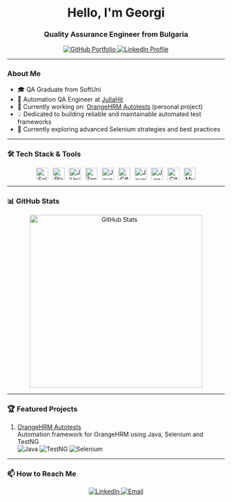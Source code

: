 <h1 align="center">Hello, I'm Georgi </h1>
<h3 align="center">Quality Assurance Engineer from Bulgaria</h3>

<p align="center">
  <a href="https://github.com/georgiata94?tab=repositories">
    <img src="https://img.shields.io/badge/GitHub%20Portfolio-100000?style=flat-square&logo=github&logoColor=white&labelColor=24292e" alt="GitHub Portfolio">
  </a>
  <a href="https://www.linkedin.com/in/georgi-atanasov-99711b2a1/">
    <img src="https://img.shields.io/badge/Connect%20on%20LinkedIn-0A66C2?style=flat-square&logo=linkedin&logoColor=white" alt="LinkedIn Profile">
  </a>
</p>


---

###  About Me
- 🎓 QA Graduate from SoftUni
- 💼 Automation QA Engineer at [JullaHit](https://jullahit.eu/)
- 🔧 Currently working on: [OrangeHRM Autotests](https://github.com/georgiata94/orangehrm-autotests) (personal project)
- 💡 Dedicated to building reliable and maintainable automated test frameworks
- 🌱 Currently exploring advanced Selenium strategies and best practices

---

### 🛠️ Tech Stack & Tools

<p align="center" style="display: flex; flex-wrap: wrap; gap: 10px; justify-content: center;">
  <img src="https://img.shields.io/badge/Selenium-43B02A?logo=selenium&logoColor=white" alt="Selenium" title="Selenium" style="height: 28px;">
  <img src="https://img.shields.io/badge/Playwright-45BA4B?logo=playwright&logoColor=white" alt="Playwright" title="Playwright" style="height: 28px;">
  <img src="https://img.shields.io/badge/JUnit-25A162?logo=junit5&logoColor=white" alt="JUnit" title="JUnit" style="height: 28px;">
  <img src="https://img.shields.io/badge/TestNG-D71A1A?logo=testng&logoColor=white" alt="TestNG" title="TestNG" style="height: 28px;">
  <img src="https://img.shields.io/badge/Java-ED8B00?logo=openjdk&logoColor=white" alt="Java" title="Java" style="height: 28px;">
  <img src="https://img.shields.io/badge/C%23-239120?logo=c-sharp&logoColor=white" alt="C#" title="C#" style="height: 28px;">
  <img src="https://img.shields.io/badge/JavaScript-F7DF1E?logo=javascript&logoColor=black" alt="JavaScript" title="JavaScript" style="height: 28px;">
  <img src="https://img.shields.io/badge/Jenkins-D24939?logo=jenkins&logoColor=white" alt="Jenkins" title="Jenkins" style="height: 28px;">
  <img src="https://img.shields.io/badge/Git-F05032?logo=git&logoColor=white" alt="Git" title="Git" style="height: 28px;">
  <img src="https://img.shields.io/badge/MySQL-4479A1?logo=mysql&logoColor=white" alt="MySQL" title="MySQL" style="height: 28px;">
</p>

---

### 📊 GitHub Stats

<p align="center">
  <img src="https://github-readme-stats.vercel.app/api?username=georgiata94&show_icons=true&count_private=true&theme=default" alt="GitHub Stats" width="400">
</p>

---

### 🏆 Featured Projects
1. [OrangeHRM Autotests](https://github.com/georgiata94/orangehrm-autotests)  
   Automation framework for OrangeHRM using Java, Selenium and TestNG  
   <img src="https://img.shields.io/badge/Java-ED8B00?style=flat&logo=openjdk" alt="Java"> 
   <img src="https://img.shields.io/badge/TestNG-D71A1A?style=flat" alt="TestNG"> 
   <img src="https://img.shields.io/badge/Selenium-43B02A?style=flat&logo=selenium" alt="Selenium">

---

### 📫 How to Reach Me
<p align="center">
  <a href="https://www.linkedin.com/in/georgi-atanasov-99711b2a1/">
    <img src="https://img.shields.io/badge/LinkedIn-Georgi%20Atanasov-0A66C2?style=flat-square&logo=linkedin&logoColor=white" alt="LinkedIn">
  </a>
  <a href="mailto:georgi.ata49@gmail.com">
    <img src="https://img.shields.io/badge/Email-Contact%20Me-EA4335?style=flat-square&logo=gmail&logoColor=white" alt="Email">
  </a>
</p>


